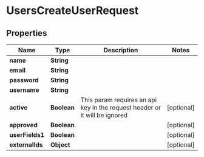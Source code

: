

# UsersCreateUserRequest


## Properties

| Name | Type | Description | Notes |
|------------ | ------------- | ------------- | -------------|
|**name** | **String** |  |  |
|**email** | **String** |  |  |
|**password** | **String** |  |  |
|**username** | **String** |  |  |
|**active** | **Boolean** | This param requires an api key in the request header or it will be ignored |  [optional] |
|**approved** | **Boolean** |  |  [optional] |
|**userFields1** | **Boolean** |  |  [optional] |
|**externalIds** | **Object** |  |  [optional] |



